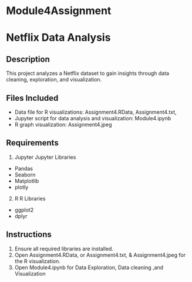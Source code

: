 # Module4Assignment
# Netflix Data Analysis

## Description 
This project analyzes a Netflix dataset to gain insights through data cleaning, exploration, and visualization.

## Files Included
- Data file for R visualizations: Assignment4.RData, Assignment4.txt, 
- Jupyter script for data analysis and visualization: Module4.ipynb
- R graph visualization: Assignment4.jpeg

## Requirements
1. Jupyter
Jupyter Libraries
- Pandas
- Seaborn
- Matplotlib
- plotly
2. R
R Libraries 
- ggplot2
- dplyr

## Instructions
1. Ensure all required libraries are installed.
2. Open Assignment4.RData, or  Assignment4.txt, & Assignment4.jpeg for the R visualization.
3. Open Module4.ipynb for Data Exploration, Data cleaning ,and Visualization
